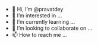 - 👋 Hi, I’m @pravatdey
- 👀 I’m interested in ...
- 🌱 I’m currently learning ...
- 💞️ I’m looking to collaborate on ...
- 📫 How to reach me ...

<!---
pravatdey/pravatdey is a ✨ special ✨ repository because its `README.md` (this file) appears on your GitHub profile.
You can click the Preview link to take a look at your changes.
--->
